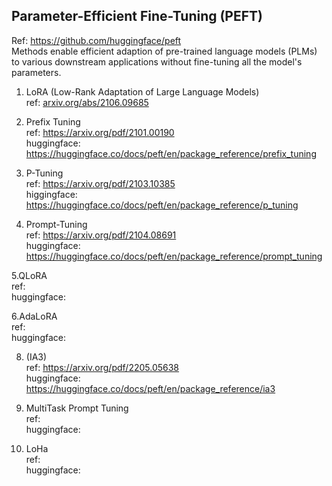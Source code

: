 

## Parameter-Efficient Fine-Tuning (PEFT)
Ref: https://github.com/huggingface/peft</br>
Methods enable efficient adaption of pre-trained language models (PLMs) to various downstream applications without fine-tuning all the model's parameters.</br>

1. LoRA (Low-Rank Adaptation of Large Language Models)</br>
   ref: [arxiv.org/abs/2106.09685](https://arxiv.org/pdf/2106.09685)</br>

2. Prefix Tuning</br>
   ref: https://arxiv.org/pdf/2101.00190</br>
   huggingface: https://huggingface.co/docs/peft/en/package_reference/prefix_tuning</br>

3. P-Tuning</br>
   ref: https://arxiv.org/pdf/2103.10385</br>
   higgingface: https://huggingface.co/docs/peft/en/package_reference/p_tuning</br>
   
4. Prompt-Tuning</br>
   ref: https://arxiv.org/pdf/2104.08691 </br>
   huggingface: https://huggingface.co/docs/peft/en/package_reference/prompt_tuning</br>

5.QLoRA</br>
   ref: </br>
   huggingface: </br>
   
6.AdaLoRA</br>
   ref: </br>
   huggingface: </br>
   
8. (IA3)</br>
   ref: https://arxiv.org/pdf/2205.05638</br>
   huggingface: https://huggingface.co/docs/peft/en/package_reference/ia3</br>
   
9. MultiTask Prompt Tuning</br>
   ref: </br>
   huggingface: </br>
   
10. LoHa</br>
   ref: </br>
   huggingface: </br>
   
